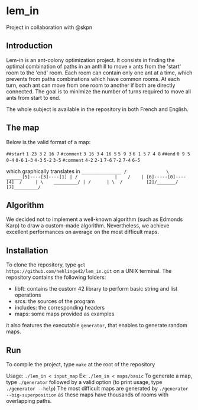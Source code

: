 # lem_in
Project in collaboration with @skpn

## Introduction

Lem-in is an ant-colony optimization project.
It consists in finding the optimal combination of paths in an anthill to move x ants from the 'start' room to the 'end' room.
Each room can contain only one ant at a time, which prevents from paths combinations which have common rooms.
At each turn, each ant can move from one room to another if both are directly connected.
The goal is to minimize the number of turns required to move all ants from start to end.

The whole subject is available in the repository in both French and English.

## The map

Below is the valid format of a map:

`##start`
`1 23 3`
`2 16 7`
`#comment`
`3 16 3`
`4 16 5`
`5 9 3`
`6 1 5`
`7 4 8`
`##end`
`0 9 5`
`0-4`
`0-6`
`1-3`
`4-3`
`5-2`
`3-5`
`#comment`
`4-2`
`2-1`
`7-6`
`7-2`
`7-4`
`6-5`

which graphically translates in
`
           _______________
          /               \
  ______[5]----[3]----[1] |
 /              |    /    |
[6]-----[0]----[4]  /     |
 \    _________/ | /      |
  \  /         [2]/_______/
  [7]_________/
`  
  
## Algorithm
  
We decided not to implement a well-known algorithm (such as Edmonds Karp) to draw a custom-made algorithm. Nevertheless, we achieve excellent performances on average on the most difficult maps. 
  
## Installation
  
To clone the repository, type `gcl https://github.com/hehlinge42/lem_in.git` on a UNIX terminal.
The repository contains the following folders:
- libft: contains the custom 42 library to perform basic string and list operations
- srcs: the sources of the program
- includes: the corresponding headers
- maps: some maps provided as examples

it also features the executable `generator`, that enables to generate random maps.

## Run

To compile the project, type `make` at the root of the repository

Usage: `./lem_in < input_map`
Ex: `./lem_in < maps/basic`
To generate a map, type `./generator` followed by a valid option (to print usage, type `./generator --help`)
The most difficult maps are generated by `./generator --big-superposition` as these maps have thousands of rooms with overlapping paths.
